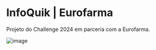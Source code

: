 # InfoQuik | Eurofarma
Projeto do Challenge 2024 em parceria com a Eurofarma.

![image](https://github.com/user-attachments/assets/a20bcfb2-34f9-4def-a210-d51fb7214dc2)
